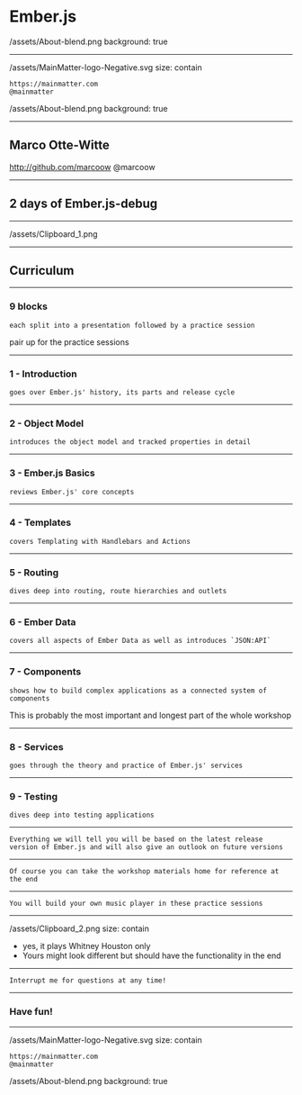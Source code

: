 # Ember.js

/assets/About-blend.png
background: true

---

/assets/MainMatter-logo-Negative.svg
size: contain

	https://mainmatter.com
	@mainmatter

/assets/About-blend.png
background: true

---

## Marco Otte-Witte
http://github.com/marcoow
@marcoow

---

## 2 days of Ember.js-debug

---

/assets/Clipboard_1.png

---

## Curriculum

---

### 9 blocks
	each split into a presentation followed by a practice session

pair up for the practice sessions

---

### 1 - Introduction
	goes over Ember.js' history, its parts and release cycle

---

### 2 - Object Model
	introduces the object model and tracked properties in detail

---

### 3 - Ember.js Basics
	reviews Ember.js' core concepts

---

### 4 - Templates
	covers Templating with Handlebars and Actions

---

### 5 - Routing
	dives deep into routing, route hierarchies and outlets

---

### 6 - Ember Data
	covers all aspects of Ember Data as well as introduces `JSON:API`

---

### 7 - Components
	shows how to build complex applications as a connected system of components

This is probably the most important and longest part of the whole workshop

---

### 8 - Services
	goes through the theory and practice of Ember.js' services

---

### 9 - Testing
	dives deep into testing applications

---

	Everything we will tell you will be based on the latest release version of Ember.js and will also give an outlook on future versions

---

	Of course you can take the workshop materials home for reference at the end

---

	You will build your own music player in these practice sessions

---

/assets/Clipboard_2.png
size: contain

- yes, it plays Whitney Houston only
- Yours might look different but should have the functionality in the end

---

	Interrupt me for questions at any time!

---

### Have fun!

---

/assets/MainMatter-logo-Negative.svg
size: contain

	https://mainmatter.com
	@mainmatter

/assets/About-blend.png
background: true